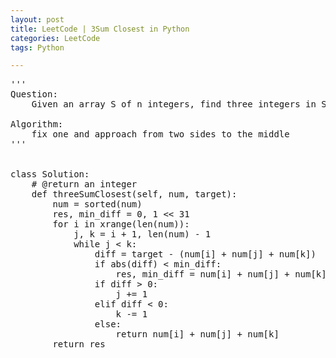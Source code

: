 ```yaml
---
layout: post
title: LeetCode | 3Sum Closest in Python
categories: LeetCode
tags: Python

---
```

<!-- import js for mathjax -->
<script src="http://cdn.mathjax.org/mathjax/latest/MathJax.js?config=default"></script>
<script type="text/x-mathjax-config">
MathJax.Hub.Config({
tex2jax: {inlineMath: [['$','$'], ['\\(','\\)']]}
});
</script>


<pre>
'''
Question:
    Given an array S of n integers, find three integers in S such that the sum is closest to a given number, target. Return the sum of the three integers. You may assume that each input would have exactly one solution.

Algorithm:
    fix one and approach from two sides to the middle
'''


class Solution:
    # @return an integer
    def threeSumClosest(self, num, target):
        num = sorted(num)
        res, min_diff = 0, 1 << 31
        for i in xrange(len(num)):
            j, k = i + 1, len(num) - 1
            while j < k:
                diff = target - (num[i] + num[j] + num[k])
                if abs(diff) < min_diff:
                    res, min_diff = num[i] + num[j] + num[k], abs(diff)
                if diff > 0:
                    j += 1
                elif diff < 0:
                    k -= 1
                else:
                    return num[i] + num[j] + num[k]
        return res
</pre>
